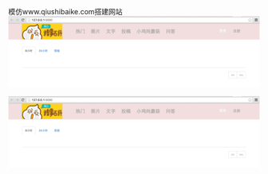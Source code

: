 模仿www.qiushibaike.com搭建网站
![糗百主页面](https://github.com/sherrycherish/qiubai/blob/version1.0/app/static/%E4%B8%BB%E9%A1%B5%E9%9D%A2.png)

![糗百登录窗](https://github.com/sherrycherish/qiubai/blob/version1.0/app/static/%E4%B8%BB%E9%A1%B5%E9%9D%A2.png)